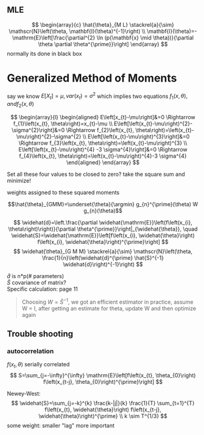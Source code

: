 ## MLE 
$$
\begin{array}{c}
\hat{\theta}_{M L} \stackrel{a}{\sim} \mathscr{N}\left(\theta, \mathbf{I}(\theta)^{-1}\right) \\
\mathbf{I}(\theta)=-\mathrm{E}\left[\frac{\partial^{2} \ln (p(\mathbf{x} \mid \theta))}{\partial \theta \partial \theta^{\prime}}\right]
\end{array}
$$
normally its done in black box
# Generalized Method of Moments
say we know $E[X_t] = \mu, var(x_t) = \sigma^2$
which implies two equations $f_1(x,\theta), and f_2(x,\theta)$

$$
\begin{array}{l}
\begin{aligned}
E\left[x_{t}-\mu\right]&=0 \Rightarrow f_{1}\left(x_{t}, \theta\right)=x_{t}-\mu \\
E\left[\left(x_{t}-\mu\right)^{2}-\sigma^{2}\right]&=0 \Rightarrow f_{2}\left(x_{t}, \theta\right)=\left(x_{t}-\mu\right)^{2}-\sigma^{2} \\
E\left[\left(x_{t}-\mu\right)^{3}\right]&=0 \Rightarrow f_{3}\left(x_{t}, \theta\right)=\left(x_{t}-\mu\right)^{3} \\
E\left[\left(x_{t}-\mu\right)^{4} -3 \sigma^{4}\right]&=0 \Rightarrow f_{4}\left(x_{t}, \theta\right)=\left(x_{t}-\mu\right)^{4}-3 \sigma^{4}
\end{aligned}
\end{array}
$$

Set all these four values to be closed to zero?
take the square sum and minimize!

weights assigned to these squared moments

$$\hat{\theta}_{GMM}=\underset{\theta}{\argmin} g_{n}^{\prime}(\theta) W g_{n}(\theta)$$

$$
\widehat{d}=\left.\frac{\partial \widehat{\mathrm{E}}\left(f\left(x_{i}, \theta\right)\right)}{\partial \theta^{\prime}}\right|_{\widehat{\theta}}, \quad \widehat{S}=\widehat{\mathrm{E}}\left[f\left(x_{i}, \widehat{\theta}\right) f\left(x_{i}, \widehat{\theta}\right)^{\prime}\right]
$$
$$
\widehat{\theta}_{G M M} \stackrel{a}{\sim} \mathscr{N}\left(\theta, \frac{1}{n}\left(\widehat{d}^{\prime} \hat{S}^{-1} \widehat{d}\right)^{-1}\right)
$$

$\widehat{d}$ is n*p(# parameters)\
$\widehat{S}$ covariance of matrix?\
Specific calculation: page 11
>Choosing $W = \widehat{S}^{-1}$, we got an efficient estimator
>in practice, assume W = I, after getting an estimate for theta, update W and then optimize again

## Trouble shooting
### autocorrelation
$f(x_t,\theta)$ serially correlated
$$
S=\sum_{j=-\infty}^{\infty} \mathrm{E}\left[f\left(x_{t}, \theta_{0}\right) f\left(x_{t-j}, \theta_{0}\right)^{\prime}\right]
$$

Newey-West:
$$
\widehat{S}=\sum_{j=-k}^{k} \frac{k-|j|}{k} \frac{1}{T} \sum_{t=1}^{T} f\left(x_{t}, \widehat{\theta}\right) f\left(x_{t-j}, \widehat{\theta}\right)^{\prime}
\\
k \sim T^{1/3}
$$
some weight: smaller "lag" more important